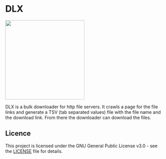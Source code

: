 # DLX

<img src="doc/logo.png" width=250px>

DLX is a bulk downloader for http file servers. It crawls a page for the file links and generate a TSV (tab separated values) file with the file name and the download link. From there the downloader can download the files.

## Licence

This project is licensed under the GNU General Public License v3.0 - see the [LICENSE](LICENSE) file for details.
